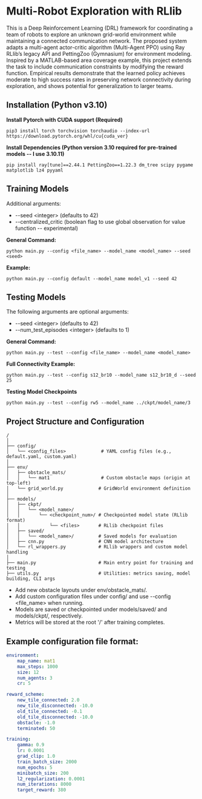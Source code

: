 # Multi-Robot Exploration with RLlib

This is a Deep Reinforcement Learning (DRL) framework for coordinating a team of robots to explore an unknown grid-world environment while maintaining a connected communication network. The proposed system adapts a multi-agent actor-critic algorithm (Multi-Agent PPO) using Ray RLlib’s legacy API and PettingZoo (Gymnasium) for environment modeling. Inspired by a MATLAB-based area coverage example, this project extends the task to include communication constraints by modifying the reward function. Empirical results demonstrate that the learned policy achieves moderate to high success rates in preserving network connectivity during exploration, and shows potential for generalization to larger teams.

## Installation (Python v3.10)

**Install Pytorch with CUDA support (Required)**
```
pip3 install torch torchvision torchaudio --index-url https://download.pytorch.org/whl/cu{cuda_ver}
```

**Install Dependencies (Python version 3.10 required for pre-trained models -- I use 3.10.11)**
```
pip install ray[tune]==2.44.1 PettingZoo==1.22.3 dm_tree scipy pygame matplotlib lz4 pyyaml
```

## Training Models

Additional arguments:
- --seed \<integer\> (defaults to 42)
- --centralized_critic (boolean flag to use global observation for value function -- experimental)

**General Command:**
```
python main.py --config <file_name> --model_name <model_name> --seed <seed>
```

**Example:**
```
python main.py --config default --model_name model_v1 --seed 42
```

## Testing Models

The following arguments are optional arguments: 
- --seed \<integer\> (defaults to 42)
- --num_test_episodes \<integer\> (defaults to 1) 

**General Command:**
```
python main.py --test --config <file_name> --model_name <model_name>
```

**Full Connectivity Example:**
```
python main.py --test --config s12_br10 --model_name s12_br10_d --seed 25 
```

**Testing Model Checkpoints**
```
python main.py --test --config rw5 --model_name ../ckpt/model_name/3 
```

## Project Structure and Configuration

```
/
│
├── config/
│   └── <config_files>             # YAML config files (e.g., default.yaml, custom.yaml)
│
├── env/
│   ├── obstacle_mats/
│   │   └── mat1                   # Custom obstacle maps (origin at top-left)
│   └── grid_world.py             # GridWorld environment definition
│
├── models/
│   ├── ckpt/
│   │   └── <model_name>/
│   │       └── <checkpoint_num>/ # Checkpointed model state (RLlib format)
│   │           └── <files>       # RLlib checkpoint files
│   ├── saved/
│   │   └── <model_name>/         # Saved models for evaluation
│   ├── cnn.py                    # CNN model architecture
│   └── rl_wrappers.py            # RLlib wrappers and custom model handling
│
├── main.py                       # Main entry point for training and testing
├── utils.py                      # Utilities: metrics saving, model building, CLI args
```
- Add new obstacle layouts under env/obstacle_mats/.
- Add custom configuration files under config/ and use --config <file_name> when running.
- Models are saved or checkpointed under models/saved/ and models/ckpt/, respectively.
- Metrics will be stored at the root '/' after training completes.

## Example configuration file format: 
```yaml
environment:
    map_name: mat1
    max_steps: 1000
    size: 12
    num_agents: 3
    cr: 5

reward_scheme:
    new_tile_connected: 2.0
    new_tile_disconnected: -10.0
    old_tile_connected: -0.1
    old_tile_disconnected: -10.0
    obstacle: -1.0
    terminated: 50

training:
    gamma: 0.9
    lr: 0.0001
    grad_clip: 1.0
    train_batch_size: 2000
    num_epochs: 5
    minibatch_size: 200
    l2_regularization: 0.0001
    num_iterations: 8000
    target_reward: 380
```
